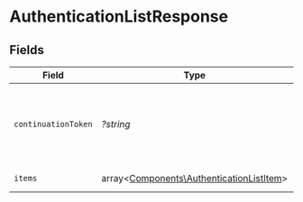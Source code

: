 # AuthenticationListResponse


## Fields

| Field                                                                                           | Type                                                                                            | Required                                                                                        | Description                                                                                     |
| ----------------------------------------------------------------------------------------------- | ----------------------------------------------------------------------------------------------- | ----------------------------------------------------------------------------------------------- | ----------------------------------------------------------------------------------------------- |
| `continuationToken`                                                                             | *?string*                                                                                       | :heavy_minus_sign:                                                                              | Token służący do pobrania kolejnej strony wyników. Jeśli jest pusty, to nie ma kolejnych stron. |
| `items`                                                                                         | array<[Components\AuthenticationListItem](../../Models/Components/AuthenticationListItem.md)>   | :heavy_check_mark:                                                                              | Lista sesji uwierzytelniania.                                                                   |